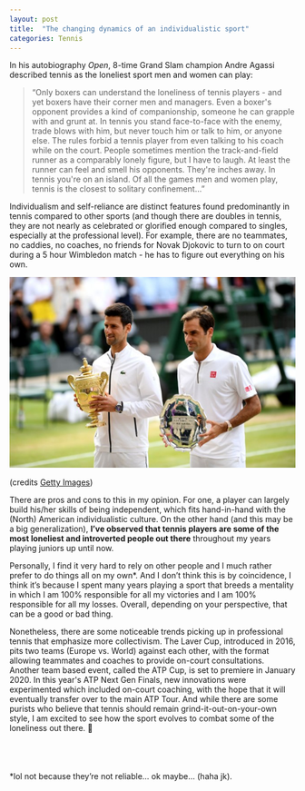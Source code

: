 ```yaml
---
layout: post
title:  "The changing dynamics of an individualistic sport"
categories: Tennis
---
```


In his autobiography *Open*, 8-time Grand Slam champion Andre Agassi described tennis as the loneliest sport men and women can play:

>“Only boxers can understand the loneliness of tennis players - and yet boxers have their corner men and managers. Even a boxer's opponent provides a kind of companionship, someone he can grapple with and grunt at. In tennis you stand face-to-face with the enemy, trade blows with him, but never touch him or talk to him, or anyone else. The rules forbid a tennis player from even talking to his coach while on the court. People sometimes mention the track-and-field runner as a comparably lonely figure, but I have to laugh. At least the runner can feel and smell his opponents. They're inches away. In tennis you're on an island. Of all the games men and women play, tennis is the closest to solitary confinement...”

Individualism and self-reliance are distinct features found predominantly in tennis compared to other sports (and though there are doubles in tennis, they are not nearly as celebrated or glorified enough compared to singles, especially at the professional level). For example, there are no teammates, no caddies, no coaches, no friends for Novak Djokovic to turn to on court during a 5 hour Wimbledon match - he has to figure out everything on his own.

![djokovic federer wimbledon](/images/tennis/djokovic_fed.jpg)

(credits [Getty Images](https://www.gettyimages.ca/detail/news-photo/novak-djokovic-of-serbia-and-roger-federer-of-switzerland-news-photo/1169816325?adppopup=true))

There are pros and cons to this in my opinion. For one, a player can largely build his/her skills of being independent, which fits hand-in-hand with the (North) American individualistic culture. On the other hand (and this may be a big generalization), <b>I’ve observed that tennis players are some of the most loneliest and introverted people out there</b> throughout my years playing juniors up until now.


Personally, I find it very hard to rely on other people and I much rather prefer to do things all on my own*. And I don’t think this is by coincidence, I think it’s because I spent many years playing a sport that breeds a mentality in which I am 100% responsible for all my victories and I am 100% responsible for all my losses. Overall, depending on your perspective, that can be a good or bad thing.


Nonetheless, there are some noticeable trends picking up in professional tennis that emphasize more collectivism. The Laver Cup, introduced in 2016, pits two teams (Europe vs. World) against each other, with the format allowing teammates and coaches to provide on-court consultations. Another team based event, called the ATP Cup, is set to premiere in January 2020. In this year's ATP Next Gen Finals, new innovations were experimented which included on-court coaching, with the hope that it will eventually transfer over to the main ATP Tour. And while there are some purists who believe that tennis should remain grind-it-out-on-your-own style, I am excited to see how the sport evolves to combat some of the loneliness out there. &#x1F642;
<br>
<br>
<br>
<br>
<br>
\*lol not because they’re not reliable… ok maybe… (haha jk).
